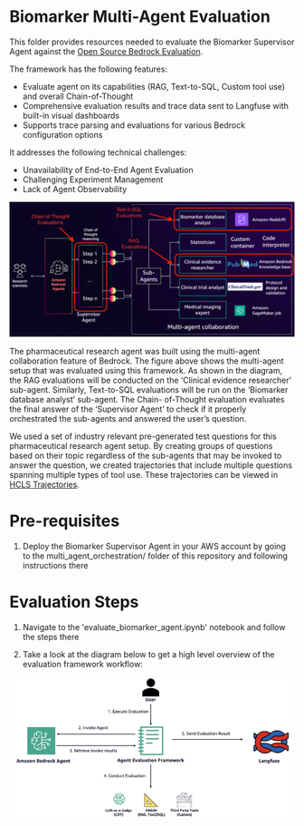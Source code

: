 # Biomarker Multi-Agent Evaluation

This folder provides resources needed to evaluate the Biomarker Supervisor Agent against the [Open Source Bedrock Evaluation](https://github.com/aws-samples/open-source-bedrock-agent-evaluation/tree/main).

The framework has the following features: 
* Evaluate agent on its capabilities (RAG, Text-to-SQL, Custom tool use) and overall Chain-of-Thought
* Comprehensive evaluation results and trace data sent to Langfuse with built-in visual dashboards
* Supports trace parsing and evaluations for various Bedrock configuration options

It addresses the following technical challenges:
* Unavailability of End-to-End Agent Evaluation
* Challenging Experiment Management
* Lack of Agent Observability

![HCLS Agent Evaluation](img/hcls_evaluation.png)

The pharmaceutical research agent was built using the multi-agent collaboration feature of Bedrock. The figure above shows the multi-agent setup that was evaluated using this framework. As shown in the diagram, the RAG evaluations will be conducted on the ‘Clinical evidence researcher’ sub-agent. Similarly, Text-to-SQL evaluations will be run on the ‘Biomarker database analyst’ sub-agent. The Chain- of-Thought evaluation evaluates the final answer of the ‘Supervisor Agent’ to check if it properly orchestrated the sub-agents and answered the user’s question. 

We used a set of industry relevant pre-generated test questions for this pharmaceutical research agent setup. By creating groups of questions based on their topic regardless of the sub-agents that may be invoked to answer the question, we created trajectories that include multiple questions spanning multiple types of tool use. These trajectories can be viewed in [HCLS Trajectories](hcls_trajectories.json).

# Pre-requisites

1. Deploy the Biomarker Supervisor Agent in your AWS account by going to the multi_agent_orchestration/ folder of this repository and following instructions there

# Evaluation Steps

1. Navigate to the 'evaluate_biomarker_agent.ipynb' notebook and follow the steps there

2. Take a look at the diagram below to get a high level overview of the evaluation framework workflow:

![Evaluation Workflow](img/evaluation_workflow.png)
